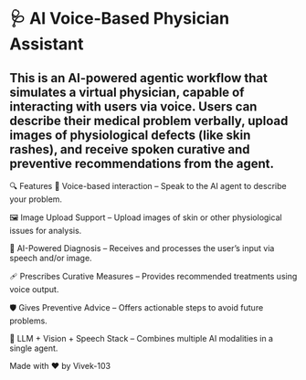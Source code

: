 # 🩺 AI Voice-Based Physician Assistant

## This is an AI-powered agentic workflow that simulates a virtual physician, capable of interacting with users via voice. Users can describe their medical problem verbally, upload images of physiological defects (like skin rashes), and receive spoken curative and preventive recommendations from the agent.

🔍 Features
🎤 Voice-based interaction – Speak to the AI agent to describe your problem.

🖼️ Image Upload Support – Upload images of skin or other physiological issues for analysis.

💬 AI-Powered Diagnosis – Receives and processes the user’s input via speech and/or image.

🩹 Prescribes Curative Measures – Provides recommended treatments using voice output.

🛡️ Gives Preventive Advice – Offers actionable steps to avoid future problems.

🧠 LLM + Vision + Speech Stack – Combines multiple AI modalities in a single agent.


Made with ❤️ by Vivek-103
